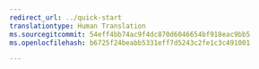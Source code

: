 ```yaml
---
redirect_url: ../quick-start
translationtype: Human Translation
ms.sourcegitcommit: 54eff4bb74ac9f4dc870d6046654bf918eac9bb5
ms.openlocfilehash: b6725f24beabb5331eff7d5243c2fe1c3c491001

---
```



<!--HONumber=Jan17_HO4-->


